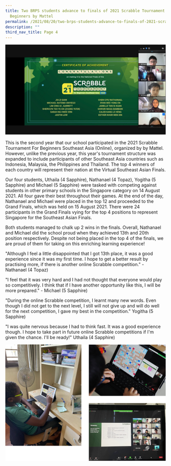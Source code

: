 ```yaml
---
title: Two BRPS students advance to finals of 2021 Scrabble Tournament For
  Beginners by Mattel
permalink: /2021/08/20/two-brps-students-advance-to-finals-of-2021-scrabble-tournament-for-beginners-by-mattel/
description: ""
third_nav_title: Page 4
---
```

<img src="/images/Nathanael-Online-Scrabble-Competition-2021.jpeg">
<p>This is the second year that our school participated in the 2021 Scrabble Tournament For Beginners Southeast Asia (Online), organized by by Mattel. However, unlike the previous year, this year's tournament structure was expanded to include participants of other Southeast Asia countries such as Indonesia, Malaysia, the Philippines and Thailand. The top 4 winners of each country will represent their nation at the Virtual Southeast Asian Finals.</p>
<p>Our four students, Uthaila (4 Sapphire), Nathanael (4 Topaz), Yogitha (5 Sapphire) and Michael (5 Sapphire) were tasked with competing against students in other primary schools in the Singapore category on 14 August 2021. All four gave their best throughout their games. At the end of the day, Nathanael and Michael were placed in the top 12 and proceeded to the Grand Finals, which was held on 15 August 2021. There were 24 participants in the Grand Finals vying for the top 4 positions to represent Singapore for the Southeast Asian Finals.</p>
<p>Both students managed to chalk up 2 wins in the finals. Overall, Nathanael and Michael did the school proud when they achieved 13th and 20th position respectively. Despite not being placed in the top 4 of the finals, we are proud of them for taking on this enriching learning experience!</p>
<p>"Although I feel a little disappointed that I got 13th place, it was a good experience since it was my first time. I hope to get a better result by practising more, if there is another online Scrabble competition." - Nathanael (4 Topaz)</p>
<p>"I feel that it was very hard and I had not thought that everyone would play so competitively. I think that if I have another opportunity like this, I will be more prepared." - Michael (5 Sapphire)</p>
<p>"During the online Scrabble competition, I learnt many new words. Even though I did not get to the next level, I still will not give up and will do well for the next competition, I gave my best in the competition." Yogitha (5 Sapphire)</p>
<p>"I was quite nervous because I had to think fast. It was a good experience though. I hope to take part in future online Scrabble competitions if I'm given the chance. I'll be ready!" Uthaila (4 Sapphire)</p>
<img src="/images/scrabble.jpg">